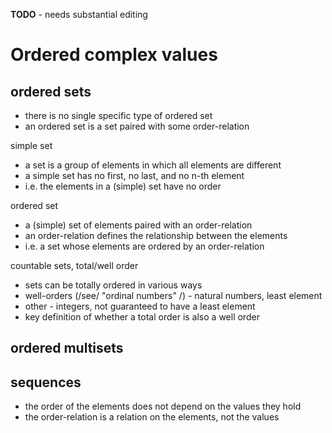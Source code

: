 
**TODO** - needs substantial editing

<!-- ======================================================================= -->
# Ordered complex values

<!-- ======================================================================= -->
## ordered sets

* there is no single specific type of ordered set
* an ordered set is a set paired with some order-relation

simple set

* a set is a group of elements in which all elements are different
* a simple set has no first, no last, and no n-th element
* i.e. the elements in a (simple) set have no order

ordered set

* a (simple) set of elements paired with an order-relation
* an order-relation defines the relationship between the elements
* i.e. a set whose elements are ordered by an order-relation

countable sets, total/well order

* sets can be totally ordered in various ways
* well-orders (/see/ "ordinal numbers" /) - natural numbers, least element
* other - integers, not guaranteed to have a least element
* key definition of whether a total order is also a well order

<!-- ======================================================================= -->
## ordered multisets

<!-- ======================================================================= -->
## sequences

* the order of the elements does not depend on the values they hold
* the order-relation is a relation on the elements, not the values
